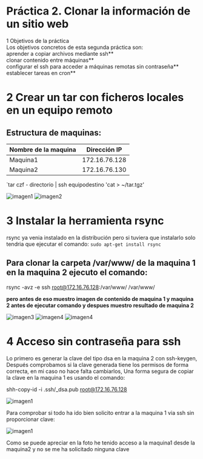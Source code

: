 
# Práctica 2. Clonar la información de un sitio web

 1 Objetivos de la práctica  
 Los objetivos concretos de esta segunda práctica son:  
 aprender a copiar archivos mediante ssh**  
 clonar contenido entre máquinas**  
 configurar el ssh para acceder a máquinas remotas sin contraseña**  
 establecer tareas en cron**  

# 2 Crear un tar con ficheros locales en un equipo remoto

## Estructura de  maquinas:
Nombre de la maquina | Dirección IP
-----------| -------------
Maquina1 |172.16.76.128
Maquina2 |172.16.76.130

`tar czf - directorio | ssh equipodestino 'cat > ~/tar.tgz'

![imagen1](https://github.com/moulayrchid/swap1516/blob/master/practica2/pract1-imagen1.png)
![imagen2](https://github.com/moulayrchid/swap1516/blob/master/practica2/rseult.png)

# 3 Instalar la herramienta rsync

 rsync ya venia instalado en la distribución pero si tuviera que instalarlo solo tendria que ejecutar el comando:
`sudo apt-get install rsync`

## Para clonar la carpeta /var/www/ de la maquina 1 en la maquina 2 ejecuto el comando:

rsync -avz -e ssh root@172.16.76.128:/var/www/ /var/www/

**pero antes de eso muestro imagen de contenido de maquina 1 y maquina 2 antes de ejecutar comando y despues muestro resultado de maquina 2**

![imagen3](https://github.com/moulayrchid/swap1516/blob/master/practica2/maquina1.html.png)
![imagen4](https://github.com/moulayrchid/swap1516/blob/master/practica2/maquina2.html.png)
![imagen4](https://github.com/moulayrchid/swap1516/blob/master/practica2/ejecucion-comando.png)


# 4 Acceso sin contraseña para ssh

Lo primero es generar la clave del tipo dsa en la maquina 2 con ssh-keygen, Después comprobamos si la clave generada tiene los permisos de forma correcta, en mi caso no hace falta cambiarlos, Una forma segura de copiar la clave en la maquina 1 es usando el comando:

shh-copy-id -i .ssh/_dsa.pub root@172.16.76.128

![imagen1](https://github.com/moulayrchid/swap1516/blob/master/practica2/ssh1)

Para comprobar si todo ha ido bien solicito entrar a la maquina 1 via ssh sin proporcionar clave:

![imagen1](https://github.com/moulayrchid/swap1516/blob/master/practica2/ssh2)

Como se puede apreciar en la foto he tenido acceso a la maquina1 desde la maquina2 y no se me ha solicitado ninguna clave










